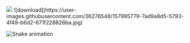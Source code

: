 
<img src="https://img.shields.io/badge/Medium-12100E?style=for-the-badge&logo=medium&logoColor=white" />
![download](https://user-images.githubusercontent.com/36276548/157995779-7ad9a8d5-5793-4f49-b6d2-671f228826ba.jpg)

![Snake animation](https://github.com/cpluis/cpluis/blob/output/github-contribution-grid-snake.svg)

  

